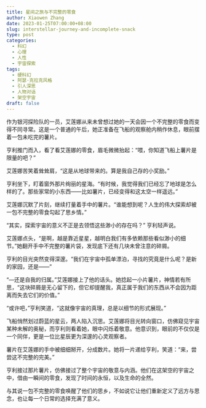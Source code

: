 ```yaml
---
title: 星间之旅与不完整的零食
author: Xiaowen Zhang
date: 2023-01-25T07:00:00+08:00
slug: interstellar-journey-and-incomplete-snack
type: post
categories:
  - 科幻
  - 心理
  - 人性
  - 宇宙探索
tags:
  - 硬科幻
  - 阿瑟·克拉克风格
  - 引人深思
  - 人物对话
  - 架空宇宙
draft: false
---
```


作为银河探险队的一员，艾莲娜从来未曾想过她的一天会因一个不完整的零食而变得不同寻常。这是一个普通的午后，她正准备在飞船的观察舱内稍作休息，眼前摆着一包未吃完的薯片。

亨利推门而入，看了看艾莲娜的零食，眉毛微微抬起：“喂，你知道飞船上薯片是限量的吧？”

艾莲娜苦笑着耸耸肩，“这是从地球带来的。算是我自己存的小奖励。”

亨利坐下，盯着窗外那片绚丽的星海。“有时候，我觉得我们已经忘了地球是怎么样的了。那些家常的小东西——比如薯片，已经变得和这太空一样遥远。”

艾莲娜沉默了片刻，继续打量着手中的薯片。“谁能想到呢？人生的伟大探索却被一包不完整的零食勾起了思乡情。”

“其实，探索宇宙的意义不正是去领悟这些渺小的存在吗？” 亨利轻声说。

艾莲娜点头，“是啊，越是靠近星星，越明白我们有多依赖那些看似渺小的细节。”她翻开手中不完整的薯片袋，发现底下还有几块未曾注意的碎屑。

亨利的目光突然变得深邃。“我们在宇宙中孤单漂泊，寻找的究竟是什么呢？是新的家园，还是——”

“—还是自我的归属。”艾莲娜接上了他的话头。她捻起一小片薯片，神情若有所思，“这块碎屑是无心留下的，但它却提醒我，真正属于我们的东西从不会因为距离而失去它们的价值。”

“或许吧，”亨利笑道，“这就像宇宙的真理，总是以细节的形式展现。”

飞船悄然划过蔚蓝的星云，两人陷入沉思。艾莲娜将目光转向窗口，仿佛窥见宇宙某种未解的奥秘，而亨利则看着她，眼中闪烁着敬意。他意识到，眼前的不仅仅是一个同伴，更是一位比星辰更为深邃的心灵观察者。

薯片在艾莲娜的手中被细细掰开，分成数片。她将一片递给亨利，笑道：“来，尝尝这不完整的完美。”

亨利接过那片薯片，仿佛接过了整个宇宙的敬意与内涵。他们在这架空的宇宙之中，借由一瞬间的零食，发现了时间的永恒，以及生命的全然。

与其说一包不完整的零食唤醒了他们的思乡，不如说它让他们重新定义了远方与思念，也让每一个日常的选择充满了意义。